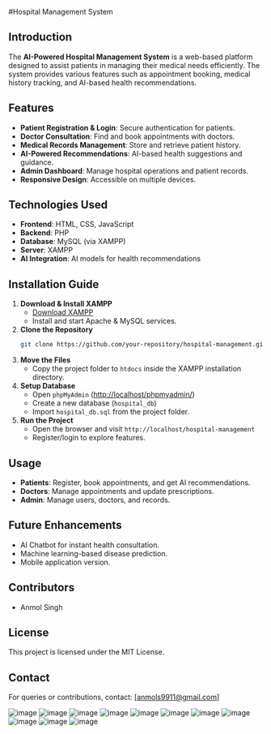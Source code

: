 #Hospital Management System


## Introduction

The **AI-Powered Hospital Management System** is a web-based platform designed to assist patients in managing their medical needs efficiently. The system provides various features such as appointment booking, medical history tracking, and AI-based health recommendations.

## Features

- **Patient Registration & Login**: Secure authentication for patients.
- **Doctor Consultation**: Find and book appointments with doctors.
- **Medical Records Management**: Store and retrieve patient history.
- **AI-Powered Recommendations**: AI-based health suggestions and guidance.
- **Admin Dashboard**: Manage hospital operations and patient records.
- **Responsive Design**: Accessible on multiple devices.

## Technologies Used

- **Frontend**: HTML, CSS, JavaScript
- **Backend**: PHP
- **Database**: MySQL (via XAMPP)
- **Server**: XAMPP
- **AI Integration**: AI models for health recommendations

## Installation Guide
1. **Download & Install XAMPP**
   - [Download XAMPP](https://www.apachefriends.org/index.html)
   - Install and start Apache & MySQL services.
2. **Clone the Repository**
   ```bash
   git clone https://github.com/your-repository/hospital-management.git
   ```
3. **Move the Files**
   - Copy the project folder to `htdocs` inside the XAMPP installation directory.
4. **Setup Database**
   - Open `phpMyAdmin` ([http://localhost/phpmyadmin/](http://localhost/phpmyadmin/))
   - Create a new database (`hospital_db`)
   - Import `hospital_db.sql` from the project folder.
5. **Run the Project**
   - Open the browser and visit `http://localhost/hospital-management`
   - Register/login to explore features.

## Usage

- **Patients**: Register, book appointments, and get AI recommendations.
- **Doctors**: Manage appointments and update prescriptions.
- **Admin**: Manage users, doctors, and records.

## Future Enhancements

- AI Chatbot for instant health consultation.
- Machine learning-based disease prediction.
- Mobile application version.

## Contributors

- Anmol Singh 



## License

This project is licensed under the MIT License.

## Contact

For queries or contributions, contact: [[anmols9911@gmail.com](mailto\:anmols9911@gmail.com)]



![image](https://github.com/user-attachments/assets/0b698760-0bc9-44fc-8d77-21e8458a2db1)
![image](https://github.com/user-attachments/assets/c4594696-7a13-463a-b09e-38225f10d29c)
![image](https://github.com/user-attachments/assets/ebd68e12-2213-4936-bb82-b1d7c65fb4d4)
![image](https://github.com/user-attachments/assets/d60bff00-bc70-4730-87c3-b7dff1b11c58)
![image](https://github.com/user-attachments/assets/9a884913-128c-455b-b743-50fff52d2bc4)
![image](https://github.com/user-attachments/assets/a79f1c0e-da23-467b-b7ed-4e71560c7c7c)
![image](https://github.com/user-attachments/assets/ecc25400-76df-4ec3-9824-7f9312627d7a)
![image](https://github.com/user-attachments/assets/0ae3c14a-d1f4-4fe5-a7ed-12c5ad20cd03)
![image](https://github.com/user-attachments/assets/20c97e9e-9340-41fa-9cb5-94c9f71a0245)
![image](https://github.com/user-attachments/assets/b7f27474-3ff9-4642-98be-3c02824a8e7a)
![image](https://github.com/user-attachments/assets/016e0a84-7649-43cd-aafb-40eb39ad54e6)


 



